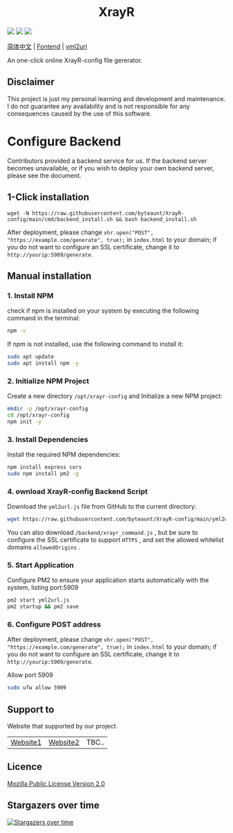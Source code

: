<h1 align="center">XrayR</h1>

![](https://img.shields.io/github/stars/byteaunt/XrayR-config)
![](https://img.shields.io/github/forks/byteaunt/XrayR-config)
![](https://github.com/XrayR-project/XrayR/actions/workflows/docker.yml/badge.svg)

[简体中文](https://github.com/byteaunt/XrayR-config/blob/master/README-CN.md) | [Fontend](https://byteaunt.github.io/XrayR-config/) | [yml2url](https://byteaunt.github.io/XrayR-config/yml2url/)

An one-click online XrayR-config file gererator.


## Disclaimer

This project is just my personal learning and development and maintenance. I do not guarantee any availability and is not responsible for any consequences caused by the use of this software.



# Configure Backend

Contributors provided a backend service for us. If the backend server becomes unavailable, or if you wish to deploy your own backend server, please see the document.


## 1-Click installation

```
wget -N https://raw.githubusercontent.com/byteaunt/XrayR-config/main/cmd/backend_install.sh && bash backend_install.sh
```

After deployment, please change `xhr.open("POST", "https://example.com/generate", true);` in `index.html` to your domain; if you do not want to configure an SSL certificate, change it to `http://yourip:5909/generate`.

## Manual installation

### 1.  Install NPM

check if npm is installed on your system by executing the following command in the terminal:

```bash
npm -v
```

If npm is not installed, use the following command to install it:

```bash
sudo apt update
sudo apt install npm -y
```

### 2. Initialize NPM Project

Create a new directory `/opt/xrayr-config` and Initialize a new NPM project:

```bash
mkdir -p /opt/xrayr-config
cd /opt/xrayr-config
npm init -y
```

### 3.  Install Dependencies

Install the required NPM dependencies:

```bash
npm install express cors
sudo npm install pm2 -g
```


### 4. ownload XrayR-config Backend Script

Download the `yml2url.js`  file from GitHub to the current directory:

```bash
wget https://raw.githubusercontent.com/byteaunt/XrayR-config/main/yml2url/yml2url.js
```

You can also download `/backend/xrayr_command.js` , but be sure to configure the SSL certificate to support `HTTPS` , and set the allowed whitelist domains `allowedOrigins` .

### 5.  Start Application

Configure PM2 to ensure your application starts automatically with the system, listing port:5909

```bash
pm2 start yml2url.js
pm2 startup && pm2 save
```
### 6. Configure POST address

After deployment, please change `xhr.open("POST", "https://example.com/generate", true);` in `index.html` to your domain; if you do not want to configure an SSL certificate, change it to `http://yourip:5909/generate`.

Allow port 5909

```bash
sudo ufw allow 5909
```

## Support to

Website that supported by our project.

|                                        |                                   |       |
| -------------------------------------- | --------------------------------- | ----- |
| [Website1](https://v2boards.pages.dev) | [Website2](https://zhoushuren.me) | TBC.. |



## Licence

[Mozilla Public License Version 2.0](https://github.com/byteaunt/XrayR-config/blob/master/LICENSE)

## Stargazers over time

[![Stargazers over time](https://starchart.cc/byteaunt/XrayR-config.svg)](https://starchart.cc/byteaunt/XrayR-config)
